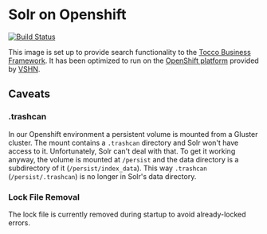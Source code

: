 # Solr on Openshift
[![Build Status](https://travis-ci.org/tocco/openshift-solr.svg?branch=master)](https://travis-ci.org/tocco/openshift-solr)

This image is set up to provide search functionality to the [Tocco Business Framework](https://www.tocco.ch). It has been optimized
to run on the [OpenShift platform](https://www.openshift.com) provided by [VSHN](https://vshn.ch/en/).

## Caveats

### .trashcan

In our Openshift environment a persistent volume is mounted from a Gluster cluster. The mount contains a `.trashcan` directory
and Solr won't have access to it. Unfortunately, Solr can't deal with that. To get it working anyway, the volume is mounted
at `/persist` and the data directory is a subdirectory of it (`/persist/index_data`). This way `.trashcan` (`/persist/.trashcan`) is no longer
in Solr's data directory.

### Lock File Removal

The lock file is currently removed during startup to avoid already-locked errors.
